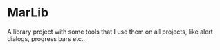 # MarLib
A library project with some tools that I use them on all projects, like alert dialogs, progress bars etc..
